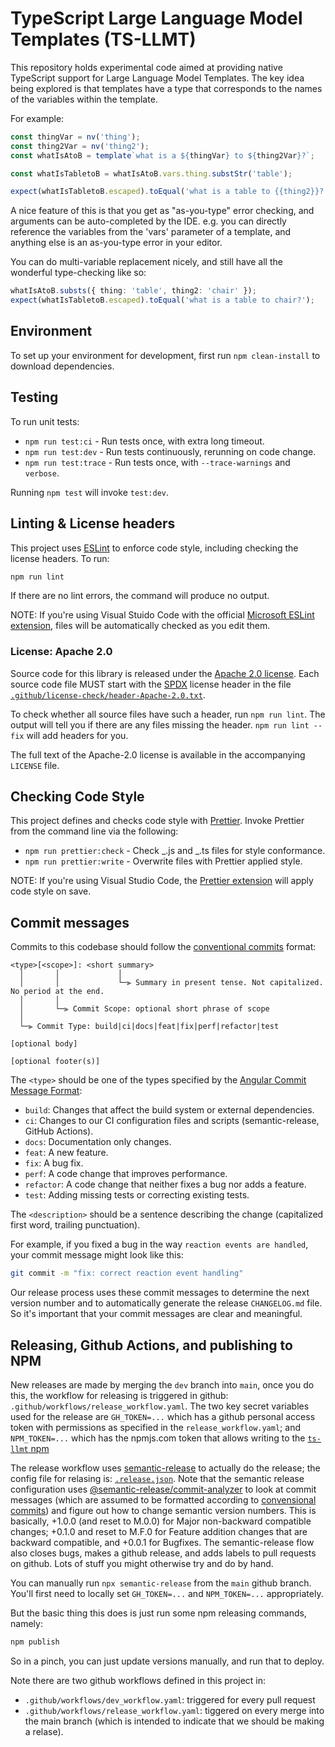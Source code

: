 # TypeScript Large Language Model Templates (TS-LLMT)

This repository holds experimental code aimed at providing native TypeScript
support for Large Language Model Templates. The key idea being explored is that
templates have a type that corresponds to the names of the variables within the
template.

For example:

```ts
const thingVar = nv('thing');
const thing2Var = nv('thing2');
const whatIsAtoB = template`what is a ${thingVar} to ${thing2Var}?`;

const whatIsTabletoB = whatIsAtoB.vars.thing.substStr('table');

expect(whatIsTabletoB.escaped).toEqual('what is a table to {{thing2}}?');
```

A nice feature of this is that you get as "as-you-type" error checking, and
arguments can be auto-completed by the IDE. e.g. you can directly reference the
variables from the 'vars' parameter of a template, and anything else is an
as-you-type error in your editor.

You can do multi-variable replacement nicely, and still have all the wonderful
type-checking like so:

```ts
whatIsAtoB.substs({ thing: 'table', thing2: 'chair' });
expect(whatIsTabletoB.escaped).toEqual('what is a table to chair?');
```

## Environment

To set up your environment for development, first run `npm clean-install` to
download dependencies.

## Testing

To run unit tests:

- `npm run test:ci` - Run tests once, with extra long timeout.
- `npm run test:dev` - Run tests continuously, rerunning on code change.
- `npm run test:trace` - Run tests once, with `--trace-warnings` and `verbose`.

Running `npm test` will invoke `test:dev`.

## Linting & License headers

This project uses [ESLint](https://eslint.org/) to enforce code style, including
checking the license headers. To run:

```sh
npm run lint
```

If there are no lint errors, the command will produce no output.

NOTE: If you're using Visual Stuido Code with the official [Microsoft ESLint
extension](https://marketplace.visualstudio.com/items?itemName=dbaeumer.vscode-eslint),
files will be automatically checked as you edit them.

### License: Apache 2.0

Source code for this library is released under the [Apache 2.0
license](https://spdx.org/licenses/Apache-2.0.html). Each source code file MUST
start with the [SPDX](https://spdx.dev/) license header in the file
[`.github/license-check/header-Apache-2.0.txt`](.github/license-check/header-Apache-2.0.txt).

To check whether all source files have such a header, run `npm run lint`. The
output will tell you if there are any files missing the header. `npm run lint
--fix` will add headers for you.

The full text of the Apache-2.0 license is available in the accompanying
`LICENSE` file.

## Checking Code Style

This project defines and checks code style with
[Prettier](https://prettier.io/). Invoke Prettier from the command line via the
following:

- `npm run prettier:check` - Check _.js and _.ts files for style conformance.
- `npm run prettier:write` - Overwrite files with Prettier applied style.

NOTE: If you're using Visual Studio Code, the [Prettier
extension](https://marketplace.visualstudio.com/items?itemName=esbenp.prettier-vscode)
will apply code style on save.

## Commit messages

Commits to this codebase should follow the [conventional
commits](https://www.conventionalcommits.org/en/v1.0.0/) format:

```
<type>[<scope>]: <short summary>
  │       │             │
  │       │             └─⫸ Summary in present tense. Not capitalized. No period at the end.
  │       │
  │       └─⫸ Commit Scope: optional short phrase of scope
  │
  └─⫸ Commit Type: build|ci|docs|feat|fix|perf|refactor|test

[optional body]

[optional footer(s)]
```

The `<type>` should be one of the types specified by the [Angular Commit Message
Format](https://github.com/angular/angular/blob/main/CONTRIBUTING.md#-commit-message-format):

- `build`: Changes that affect the build system or external dependencies.
- `ci`: Changes to our CI configuration files and scripts (semantic-release, GitHub Actions).
- `docs`: Documentation only changes.
- `feat`: A new feature.
- `fix`: A bug fix.
- `perf`: A code change that improves performance.
- `refactor`: A code change that neither fixes a bug nor adds a feature.
- `test`: Adding missing tests or correcting existing tests.

The `<description>` should be a sentence describing the change (capitalized
first word, trailing punctuation).

For example, if you fixed a bug in the way `reaction events are handled`, your
commit message might look like this:

```sh
git commit -m "fix: correct reaction event handling"
```

Our release process uses these commit messages to determine the next version
number and to automatically generate the release `CHANGELOG.md` file. So it's
important that your commit messages are clear and meaningful.

## Releasing, Github Actions, and publishing to NPM

New releases are made by merging the `dev` branch into `main`, once you do this,
the workflow for releasing is triggered in github:
`.github/workflows/release_workflow.yaml`. The two key secret variables used for
the release are `GH_TOKEN=...` which has a github personal access token with
permissions as specified in the `release_workflow.yaml`; and `NPM_TOKEN=...`
which has the npmjs.com token that allows writing to the [`ts-llmt`
npm](https://www.npmjs.com/package/ts-llmt)

The release workflow uses
[semantic-release](https://github.com/semantic-release/semantic-release) to
actually do the release; the config file for relasing is:
[`.release.json`](.release.json). Note that the semantic release configuration
uses
[@semantic-release/commit-analyzer](https://github.com/semantic-release/commit-analyzer)
to look at commit messages (which are assumed to be formatted according to
[convensional commits](https://www.conventionalcommits.org/en/v1.0.0/)) and
figure out how to change semantic version numbers. This is basically, +1.0.0
(and reset to M.0.0) for Major non-backward compatible changes; +0.1.0 and reset
to M.F.0 for Feature addition changes that are backward compatible, and +0.0.1
for Bugfixes. The semantic-release flow also closes bugs, makes a github
release, and adds labels to pull requests on github. Lots of stuff you might
otherwise try and do by hand.

You can manually run `npx semantic-release` from the `main` github branch.
You'll first need to locally set `GH_TOKEN=...` and `NPM_TOKEN=...`
appropriately.

But the basic thing this does is just run some npm releasing commands, namely:

```sh
npm publish
```

So in a pinch, you can just update versions manually, and run that to deploy.

Note there are two github workflows defined in this project in:

- `.github/workflows/dev_workflow.yaml`: triggered for every pull request
- `.github/workflows/release_workflow.yaml`: tiggered on every merge into the
  main branch (which is intended to indicate that we should be making a relase).

